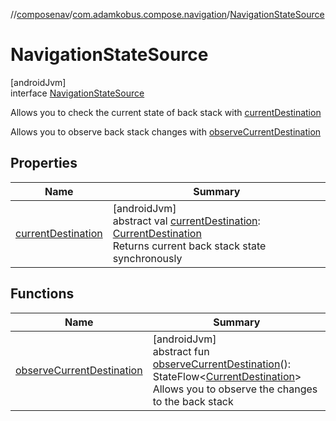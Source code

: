 //[composenav](../../../index.md)/[com.adamkobus.compose.navigation](../index.md)/[NavigationStateSource](index.md)

# NavigationStateSource

[androidJvm]\
interface [NavigationStateSource](index.md)

Allows you to check the current state of back stack with [currentDestination](current-destination.md)

Allows you to observe back stack changes with [observeCurrentDestination](observe-current-destination.md)

## Properties

| Name | Summary |
|---|---|
| [currentDestination](current-destination.md) | [androidJvm]<br>abstract val [currentDestination](current-destination.md): [CurrentDestination](../../com.adamkobus.compose.navigation.destination/-current-destination/index.md)<br>Returns current back stack state synchronously |

## Functions

| Name | Summary |
|---|---|
| [observeCurrentDestination](observe-current-destination.md) | [androidJvm]<br>abstract fun [observeCurrentDestination](observe-current-destination.md)(): StateFlow&lt;[CurrentDestination](../../com.adamkobus.compose.navigation.destination/-current-destination/index.md)&gt;<br>Allows you to observe the changes to the back stack |
